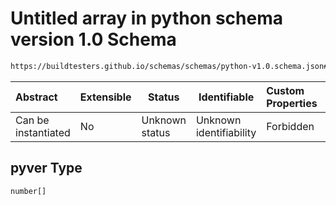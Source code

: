 # Untitled array in python schema version 1.0 Schema

```txt
https://buildtesters.github.io/schemas/schemas/python-v1.0.schema.json#/properties/pyver
```




| Abstract            | Extensible | Status         | Identifiable            | Custom Properties | Additional Properties | Access Restrictions | Defined In                                                                         |
| :------------------ | ---------- | -------------- | ----------------------- | :---------------- | --------------------- | ------------------- | ---------------------------------------------------------------------------------- |
| Can be instantiated | No         | Unknown status | Unknown identifiability | Forbidden         | Allowed               | none                | [python-v1.0.schema.json\*](../out/python-v1.0.schema.json "open original schema") |

## pyver Type

`number[]`
